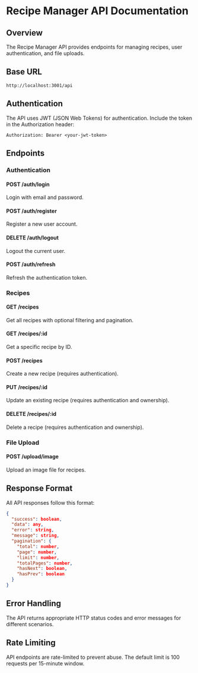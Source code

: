 # Recipe Manager API Documentation

## Overview

The Recipe Manager API provides endpoints for managing recipes, user authentication, and file uploads.

## Base URL

```text
http://localhost:3001/api
```

## Authentication

The API uses JWT (JSON Web Tokens) for authentication. Include the token in the Authorization header:

```text
Authorization: Bearer <your-jwt-token>
```

## Endpoints

### Authentication

#### POST /auth/login

Login with email and password.

#### POST /auth/register

Register a new user account.

#### DELETE /auth/logout

Logout the current user.

#### POST /auth/refresh

Refresh the authentication token.

### Recipes

#### GET /recipes

Get all recipes with optional filtering and pagination.

#### GET /recipes/:id

Get a specific recipe by ID.

#### POST /recipes

Create a new recipe (requires authentication).

#### PUT /recipes/:id

Update an existing recipe (requires authentication and ownership).

#### DELETE /recipes/:id

Delete a recipe (requires authentication and ownership).

### File Upload

#### POST /upload/image

Upload an image file for recipes.

## Response Format

All API responses follow this format:

```json
{
  "success": boolean,
  "data": any,
  "error": string,
  "message": string,
  "pagination": {
    "total": number,
    "page": number,
    "limit": number,
    "totalPages": number,
    "hasNext": boolean,
    "hasPrev": boolean
  }
}
```

## Error Handling

The API returns appropriate HTTP status codes and error messages for different scenarios.

## Rate Limiting

API endpoints are rate-limited to prevent abuse. The default limit is 100 requests per 15-minute window.
